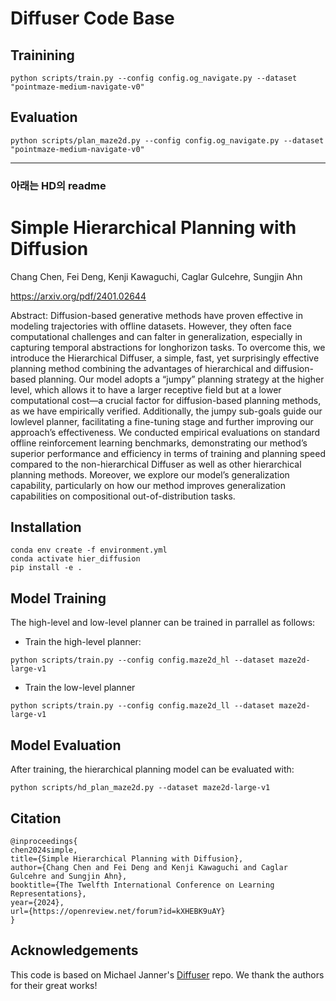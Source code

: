 # Diffuser Code Base
## Trainining
```
python scripts/train.py --config config.og_navigate.py --dataset "pointmaze-medium-navigate-v0"
```
## Evaluation
```
python scripts/plan_maze2d.py --config config.og_navigate.py --dataset "pointmaze-medium-navigate-v0"
```


---
### 아래는 HD의 readme

# Simple Hierarchical Planning with Diffusion
Chang Chen, Fei Deng, Kenji Kawaguchi, Caglar Gulcehre, Sungjin Ahn

https://arxiv.org/pdf/2401.02644

Abstract: Diffusion-based generative methods have proven effective in modeling trajectories with offline datasets. However, they often face computational challenges and can falter in generalization, especially in capturing temporal abstractions for longhorizon tasks. To overcome this, we introduce the Hierarchical Diffuser, a simple, fast, yet surprisingly effective planning method combining the advantages of hierarchical and diffusion-based planning. Our model adopts a “jumpy” planning strategy at the higher level, which allows it to have a larger receptive field but at a lower computational cost—a crucial factor for diffusion-based planning methods, as we have empirically verified. Additionally, the jumpy sub-goals guide our lowlevel planner, facilitating a fine-tuning stage and further improving our approach’s effectiveness. We conducted empirical evaluations on standard offline reinforcement learning benchmarks, demonstrating our method’s superior performance and efficiency in terms of training and planning speed compared to the non-hierarchical Diffuser as well as other hierarchical planning methods. Moreover, we explore our model’s generalization capability, particularly on how our method improves generalization capabilities on compositional out-of-distribution tasks.

## Installation

```
conda env create -f environment.yml
conda activate hier_diffusion
pip install -e .
```

## Model Training

The high-level and low-level planner can be trained in parrallel as follows:
- Train the high-level planner:
```
python scripts/train.py --config config.maze2d_hl --dataset maze2d-large-v1
```
- Train the low-level planner
 ```
python scripts/train.py --config config.maze2d_ll --dataset maze2d-large-v1
```

## Model Evaluation
After training, the hierarchical planning model can be evaluated with:
```
python scripts/hd_plan_maze2d.py --dataset maze2d-large-v1
```

## Citation
```
@inproceedings{
chen2024simple,
title={Simple Hierarchical Planning with Diffusion},
author={Chang Chen and Fei Deng and Kenji Kawaguchi and Caglar Gulcehre and Sungjin Ahn},
booktitle={The Twelfth International Conference on Learning Representations},
year={2024},
url={https://openreview.net/forum?id=kXHEBK9uAY}
}
```

## Acknowledgements
This code is based on Michael Janner's [Diffuser](https://github.com/jannerm/diffuser) repo. We thank the authors for their great works!

